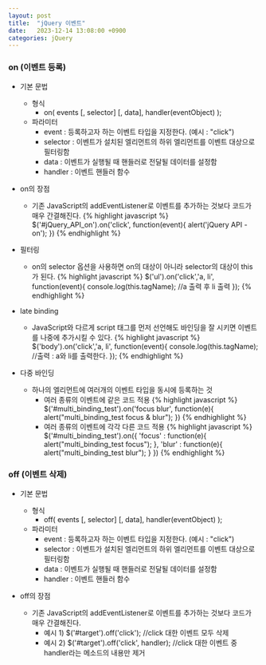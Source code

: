 ```yaml
---
layout: post
title:  "jQuery 이벤트"
date:   2023-12-14 13:08:00 +0900
categories: jQuery
---
```


### on (이벤트 등록)

- 기본 문법
    - 형식
        - on( events [, selector] [, data], handler(eventObject) );
    - 파라미터
        - event : 등록하고자 하는 이벤트 타입을 지정한다. (예시 : "click")
        - selector : 이벤트가 설치된 엘리먼트의 하위 엘리먼트를 이벤트 대상으로 필터링함
        - data : 이벤트가 실행될 때 핸들러로 전달될 데이터를 설정함
        - handler : 이벤트 핸들러 함수

- on의 장점
    - 기존 JavaScript의 addEventListener로 이벤트를 추가하는 것보다 코드가 매우 간결해진다.
    {% highlight javascript %}
        $('#jQuery_API_on').on('click', function(event){
            alert('jQuery API - on');
        })
    {% endhighlight %}

- 필터링
    - on의 selector 옵션을 사용하면 on의 대상이 아니라 selector의 대상이 this가 된다.
    {% highlight javascript %}
        $('ul').on('click','a, li', function(event){
            console.log(this.tagName);  //a 출력 후 li 출력
        });
    {% endhighlight %}

- late binding
    - JavaScript와 다르게 script 태그를 먼저 선언해도 바인딩을 잘 시키면 이벤트를 나중에 추가시킬 수 있다.
    {% highlight javascript %}
        $('body').on('click','a, li', function(event){
            console.log(this.tagName);  //출력 : a와 li를 출력한다.
        });
    {% endhighlight %}

- 다중 바인딩
    - 하나의 엘리먼트에 여러개의 이벤트 타입을 동시에 등록하는 것
        - 여러 종류의 이벤트에 같은 코드 적용
            {% highlight javascript %}
                $('#multi_binding_test').on('focus blur', function(e){
                    alert("multi_binding_test focus & blur");
                })
            {% endhighlight %}
        - 여러 종류의 이벤트에 각각 다른 코드 적용
            {% highlight javascript %}
                $('#multi_binding_test').on({
                    'focus' : function(e){
                        alert("multi_binding_test focus");
                    }, 
                    'blur' : function(e){
                        alert("multi_binding_test blur");
                    }
                })
            {% endhighlight %}

### off (이벤트 삭제)

- 기본 문법
    - 형식
        - off( events [, selector] [, data], handler(eventObject) );
    - 파라미터
        - event : 등록하고자 하는 이벤트 타입을 지정한다. (예시 : "click")
        - selector : 이벤트가 설치된 엘리먼트의 하위 엘리먼트를 이벤트 대상으로 필터링함
        - data : 이벤트가 실행될 때 핸들러로 전달될 데이터를 설정함
        - handler : 이벤트 핸들러 함수

- off의 장점
    - 기존 JavaScript의 addEventListener로 이벤트를 추가하는 것보다 코드가 매우 간결해진다.
        - 예시 1) $('#target').off('click');  //click 대한 이벤트 모두 삭제
        - 예시 2) $('#target').off('click', handler); //click 대한 이벤트 중 handler라는 메소드의 내용만 제거